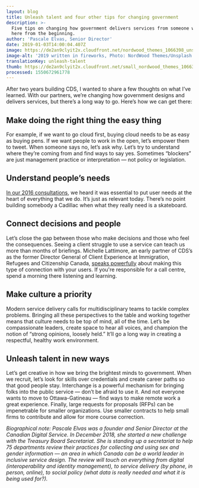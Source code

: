 ```yaml
---
layout: blog
title: Unleash talent and four other tips for changing government
description: >-
  Five tips on changing how government delivers services from someone who’s been
  here from the beginning.
author: 'Pascale Elvas, Senior Director'
date: 2019-01-03T14:00:04.407Z
image: https://de2an9clyit2x.cloudfront.net/nordwood_themes_1066398_unsplash_390a276ba7.jpg
image-alt: '2019 written in fireworks, Photo: NordWood Themes/Unsplash'
translationKey: unleash-talent
thumb: https://de2an9clyit2x.cloudfront.net/small_nordwood_themes_1066398_unsplash_390a276ba7.jpg
processed: 1550672961778
---
```

After two years building CDS, I wanted to share a few thoughts on what I’ve learned. With our partners, we’re changing how government designs and delivers services, but there’s a long way to go. Here’s how we can get there:

## Make doing the right thing the easy thing

For example, if we want to go cloud first, buying cloud needs to be as easy as buying pens. If we want people to work in the open, let’s empower them to tweet. When someone says no, let’s ask why. Let’s try to understand where they’re coming from and find ways to say yes. Sometimes “blockers” are just management practice or interpretation — not policy or legislation. 

## Understand people’s needs

[In our 2016 consultations](https://digital.canada.ca/beginning-the-conversation/), we heard it was essential to put user needs at the heart of everything that we do. It’s just as relevant today. There’s no point building somebody a Cadillac when what they really need is a skateboard. 

## Connect decisions and people

Let’s close the gap between those who make decisions and those who feel the consequences. Seeing a client struggle to use a service can teach us more than months of briefings. Michelle Lattimore, an early partner of CDS’s as the former Director General of Client Experience at Immigration, Refugees and Citizenship Canada, [speaks powerfully](https://www.thestar.com/news/immigration/2017/09/10/customer-service-a-new-concept-for-canadas-immigration-department.html) about making this type of connection with your users. If you're responsible for a call centre, spend a morning there listening and learning. 

## Make culture a priority

Modern service delivery calls for multidisciplinary teams to tackle complex problems. Bringing all these perspectives to the table and working together means that culture needs to be top of mind, all of the time. Let’s be compassionate leaders, create space to hear all voices, and champion the notion of “strong opinions, loosely held.” It’ll go a long way in creating a respectful, healthy work environment.

## Unleash talent in new ways

Let’s get creative in how we bring the brightest minds to government. When we recruit, let’s look for skills over credentials and create career paths so that good people stay. Interchange is a powerful mechanism for bringing folks into the public service — don’t be afraid to use it. And not everyone wants to move to Ottawa-Gatineau — find ways to make remote work a great experience. Finally, large requests for proposals (RFPs) can be impenetrable for smaller organizations. Use smaller contracts to help small firms to contribute and allow for more course correction.

_Biographical note: Pascale Elvas was a founder and Senior Director at the Canadian Digital Service. In December 2018, she started a new challenge with the Treasury Board Secretariat. She is standing up a secretariat to help 75 departments review their practices for collecting and using sex and gender information — an area in which Canada can be a world leader in inclusive service design. The review will touch on everything from digital (interoperability and identity management), to service delivery (by phone, in person, online), to social policy (what data is really needed and what it is being used for?)._

